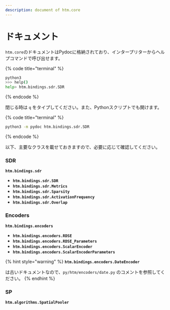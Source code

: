```yaml
---
description: document of htm.core
---
```


# ドキュメント

`htm.core`のドキュメントはPydocに格納されており、インタープリターからヘルプコマンドで呼び出せます。

{% code title="terminal" %}
```bash
python3
>>> help()
help> htm.bindings.sdr.SDR
```
{% endcode %}

閉じる時は `q` をタイプしてください。また、Pythonスクリプトでも開けます。

{% code title="terminal" %}
```bash
python3 -m pydoc htm.bindings.sdr.SDR
```
{% endcode %}

以下、主要なクラスを載せておきますので、必要に応じて確認してください。

### SDR

**`htm.bindings.sdr`**

* **`htm.bindings.sdr.SDR`**
* **`htm.bindings.sdr.Metrics`**
* **`htm.bindings.sdr.Sparsity`**
* **`htm.bindings.sdr.ActivationFrequency`**
* **`htm.bindings.sdr.Overlap`**

### Encoders

**`htm.bindings.encoders`** 

* **`htm.bindings.encoders.RDSE`**
* **`htm.bindings.encoders.RDSE_Parameters`** 
* **`htm.bindings.encoders.ScalarEncoder`** 
* **`htm.bindings.encoders.ScalarEncoderParameters`** 

{% hint style="warning" %}
**`htm.bindings.encoders.DateEncoder`** 

は古いドキュメントなので、`py/htm/encoders/date.py` のコメントを参照してください。
{% endhint %}

### SP

**`htm.algorithms.SpatialPooler`** 





